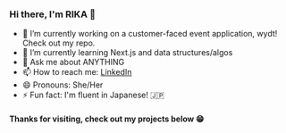 ### Hi there, I'm RIKA 👋


- 🌱 I’m currently working on a customer-faced event application, wydt! Check out my repo.
- 🔭 I’m currently learning Next.js and data structures/algos
- 💬 Ask me about ANYTHING
- 📫 How to reach me: [LinkedIn](https://www.linkedin.com/in/rika-ciminieri/)
- 😄 Pronouns: She/Her
- ⚡ Fun fact: I'm fluent in Japanese! 🇯🇵

#### Thanks for visiting, check out my projects below 😁


